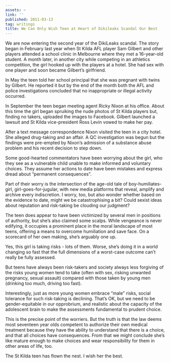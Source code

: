 ```yaml
---
assets: ~
link: ''
published: 2011-03-13
tag: writings
title: We Can Only Wish Teen at Heart of Dikileaks Scandal Our Best
---
```

We are now entering the second year of the DikiLeaks scandal. The story
began in February last year when St Kilda AFL player Sam Gilbert and
other players attended a school clinic in Melbourne where they met a
16-year-old student. A month later, in another city while competing in
an athletics competition, the girl hooked up with the players at a
hotel. She had sex with one player and soon became Gilbert’s girlfriend.

In May the teen told her school principal that she was pregnant with
twins by Gilbert. He reported it but by the end of the month both the
AFL and police investigations concluded that no inappropriate or illegal
activity occurred.

In September the teen began meeting agent Ricky Nixon at his office.
About this time the girl began spruiking the nude photos of St Kilda
players but, finding no takers, uploaded the images to Facebook. Gilbert
launched a lawsuit and St Kilda vice-president Ross Levin vowed to make
her pay.

After a text message correspondence Nixon visited the teen in a city
hotel. She alleged drug-taking and an affair. A QC investigation was
begun but the findings were pre-empted by Nixon’s admission of a
substance abuse problem and his recent decision to step down.

Some good-hearted commentators have been worrying about the girl, who
they see as a vulnerable child unable to make informed and voluntary
choices. They assume her actions to date have been mistakes and express
dread about “permanent consequences”.

Part of their worry is the intersection of the age-old tale of
boy-humiliates-girl, girl-goes-for-jugular, with new media platforms
that reveal, amplify and archive every indiscretion. I worry, too, but
also wonder whether based on the evidence to date, might we be
catastrophising a bit? Could sexist ideas about reputation and
risk-taking be clouding our judgment?

The teen does appear to have been victimized by several men in positions
of authority, but she’s also claimed some scalps. While vengeance is
never edifying, it occupies a prominent place in the moral landscape of
most teens, offering a means to overcome humiliation and save face. On a
scorecard of her own making, she’s arguably one up.

Yes, this girl is taking risks - lots of them. Worse, she’s doing it in
a world changing so fast that the full dimensions of a worst-case
outcome can’t really be fully assessed.

But teens have always been risk-takers and society always less forgiving
of the risks young women tend to take (often with sex, risking unwanted
pregnancy, sexual assault) compared with those taken by young men
(drinking too much, driving too fast).

Interestingly, just as more young women embrace “male” risks, social
tolerance for such risk-taking is declining. That’s OK, but we need to
be gender-equitable in our opprobrium, and realistic about the capacity
of the adolescent brain to make the assessments fundamental to prudent
choice.

This is the precise point of the worriers. But the truth is that the law
deems most seventeen year olds competent to authorize their own medical
treatment because they have the ability to understand that there is a
choice, and that all choices have consequences. From that we might
conclude she’s like mature enough to make choices and wear
responsibility for them in other areas of life, too.

The St Kilda teen has flown the nest. I wish her the best.
